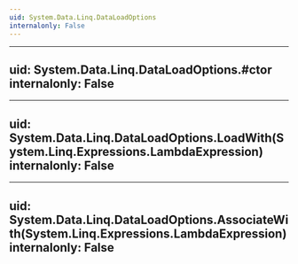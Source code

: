 ```yaml
---
uid: System.Data.Linq.DataLoadOptions
internalonly: False
---
```


---
uid: System.Data.Linq.DataLoadOptions.#ctor
internalonly: False
---

---
uid: System.Data.Linq.DataLoadOptions.LoadWith(System.Linq.Expressions.LambdaExpression)
internalonly: False
---

---
uid: System.Data.Linq.DataLoadOptions.AssociateWith(System.Linq.Expressions.LambdaExpression)
internalonly: False
---
